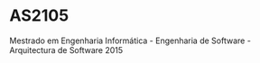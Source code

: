 # AS2105
Mestrado em Engenharia Informática - Engenharia de Software - Arquitectura de Software 2015
